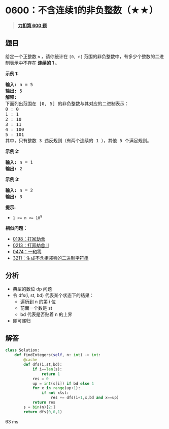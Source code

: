 # 0600：不含连续1的非负整数（★★）


> <u>**[力扣第 600 题](https://leetcode.cn/problems/non-negative-integers-without-consecutive-ones/)**</u>

## 题目

<p>给定一个正整数 <code>n</code> ，请你统计在 <code>[0, n]</code> 范围的非负整数中，有多少个整数的二进制表示中不存在 <strong>连续的 1 </strong>。</p>



<p><strong>示例 1:</strong></p>

<pre>
<strong>输入:</strong> n = 5
<strong>输出:</strong> 5
<strong>解释:</strong>
下面列出范围在 [0, 5] 的非负整数与其对应的二进制表示：
0 : 0
1 : 1
2 : 10
3 : 11
4 : 100
5 : 101
其中，只有整数 3 违反规则（有两个连续的 1 ），其他 5 个满足规则。</pre>

<p><strong>示例 2:</strong></p>

<pre>
<strong>输入:</strong> n = 1
<strong>输出:</strong> 2
</pre>

<p><strong>示例 3:</strong></p>

<pre>
<strong>输入:</strong> n = 2
<strong>输出:</strong> 3
</pre>



<p><strong>提示:</strong></p>

<ul>
<li><code>1 &lt;= n &lt;= 10<sup>9</sup></code></li>
</ul>


**相似问题：**
- [0198：打家劫舍](/leetcode/0198)
- [0213：打家劫舍 II](/leetcode/0213)
- [0474：一和零](/leetcode/0474)
- [3211：生成不含相邻零的二进制字符串](/leetcode/3211)


## 分析

- 典型的数位 dp 问题
- 令 dfs(i, st, bd) 代表某个状态下的结果：
	- 遍历到 n 的第 i 位
	- 前面一个数是 st
	- bd 代表是否贴着 n 的上界
- 即可递归
	
## 解答

```python
class Solution:
    def findIntegers(self, n: int) -> int:
        @cache
        def dfs(i,st,bd):
            if i==len(s):
                return 1
            res = 0
            up = int(s[i]) if bd else 1
            for x in range(up+1):
                if not x&st:
                    res += dfs(i+1,x,bd and x==up)
            return res
        s = bin(n)[2:]
        return dfs(0,0,1)
```
63 ms

